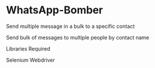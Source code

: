 # WhatsApp-Bomber
Send multiple message in a bulk to a specific contact


Send bulk of messages to multiple people by contact name

Libraries Required

Selenium
Webdriver
